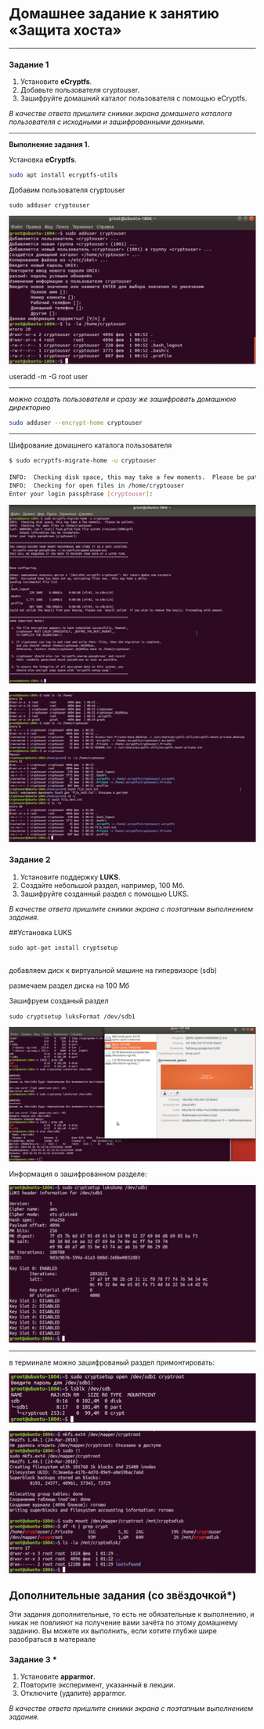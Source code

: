 # Домашнее задание к занятию  «Защита хоста»

<!--

### Инструкция по выполнению домашнего задания

1. Сделайте fork [репозитория c шаблоном решения](https://github.com/netology-code/sys-pattern-homework) к себе в Github и переименуйте его по названию или номеру занятия, например, https://github.com/имя-вашего-репозитория/gitlab-hw или https://github.com/имя-вашего-репозитория/8-03-hw).
2. Выполните клонирование этого репозитория к себе на ПК с помощью команды `git clone`.
3. Выполните домашнее задание и заполните у себя локально этот файл README.md:
   - впишите вверху название занятия и ваши фамилию и имя;
   - в каждом задании добавьте решение в требуемом виде: текст/код/скриншоты/ссылка;
   - для корректного добавления скриншотов воспользуйтесь инструкцией [«Как вставить скриншот в шаблон с решением»](https://github.com/netology-code/sys-pattern-homework/blob/main/screen-instruction.md);
   - при оформлении используйте возможности языка разметки md. Коротко об этом можно посмотреть в [инструкции по MarkDown](https://github.com/netology-code/sys-pattern-homework/blob/main/md-instruction.md).
4. После завершения работы над домашним заданием сделайте коммит (`git commit -m "comment"`) и отправьте его на Github (`git push origin`).
5. Для проверки домашнего задания преподавателем в личном кабинете прикрепите и отправьте ссылку на решение в виде md-файла в вашем Github.
6. Любые вопросы задавайте в чате учебной группы и/или в разделе «Вопросы по заданию» в личном кабинете.

Желаем успехов в выполнении домашнего задания.

-->

------

### Задание 1

1. Установите **eCryptfs**.
2. Добавьте пользователя cryptouser.
3. Зашифруйте домашний каталог пользователя с помощью eCryptfs.


*В качестве ответа  пришлите снимки экрана домашнего каталога пользователя с исходными и зашифрованными данными.*  

---

**Выполнение задания 1.**

Установка **eCryptfs**.
```bash
sudo apt install ecryptfs-utils
```

Добавим пользователя cryptouser

```
sudo adduser cryptouser
```

![user](./1302_1.png)


useradd -m -G root user


---
*можно создать пользователя и сразу же зашифровать домашнюю директорию*
 
```bash
sudo adduser --encrypt-home cryptouser
```
---

Шифрование домашнего каталога пользователя

```bash
$ sudo ecryptfs-migrate-home -u cryptouser

INFO:  Checking disk space, this may take a few moments.  Please be patient.
INFO:  Checking for open files in /home/cryptouser
Enter your login passphrase [cryptouser]:
```
![user-crypto](./1302_2.png)


![user-crypto_home](./1302_3.png)




### Задание 2

1. Установите поддержку **LUKS**.
2. Создайте небольшой раздел, например, 100 Мб.
3. Зашифруйте созданный раздел с помощью LUKS.

*В качестве ответа пришлите снимки экрана с поэтапным выполнением задания.*



##Установка LUKS


```
sudo apt-get install cryptsetup
 
```


добавляем диск к виртуальной машине на гипервизоре (sdb)

размечаем  раздел диска на 100 Мб 

Зашифруем созданый раздел 

` sudo cryptsetup luksFormat /dev/sdb1 `

![crypt](./1302_4.png)


Информация о зашифрованном разделе:

![crypt-luks](./1302_5.png)

---

в терминале можно зашифрованый раздел примонтировать:

![crypt-open](./1302_6.png)


![crypt-mount](./1302_7.png)




## Дополнительные задания (со звёздочкой*)

Эти задания дополнительные, то есть не обязательные к выполнению, и никак не повлияют на получение вами зачёта по этому домашнему заданию. Вы можете их выполнить, если хотите глубже шире разобраться в материале

### Задание 3 *

1. Установите **apparmor**.
2. Повторите эксперимент, указанный в лекции.
3. Отключите (удалите) apparmor.


*В качестве ответа пришлите снимки экрана с поэтапным выполнением задания.*



